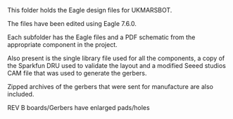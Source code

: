 This folder holds the Eagle design files for UKMARSBOT.

The files have been edited using Eagle 7.6.0.

Each subfolder has the Eagle files and a PDF schematic from the appropriate component in the project.

Also present is the single library file used for all the components, a copy of the Sparkfun DRU used to validate the layout and a modified Seeed studios CAM file that was used to generate the gerbers.

Zipped archives of the gerbers that were sent for manufacture are also included.

REV B boards/Gerbers have enlarged pads/holes
